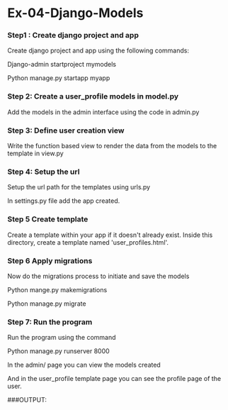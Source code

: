# Ex-04-Django-Models
### Step1 : Create django project and app
Create django project and app using the following commands:

Django-admin startproject mymodels

Python manage.py startapp myapp

### Step 2: Create a user_profile models in model.py
Add the models in the admin interface using the code in admin.py

### Step 3: Define user creation view
Write the function based view to render the data from the models to the template in view.py

### Step 4: Setup the url
Setup the url path for the templates using urls.py

In settings.py file add the app created.

### Step 5 Create template
Create a template within your app if it doesn't already exist. Inside this directory, create a template named 'user_profiles.html'.

### Step 6 Apply migrations
Now do the migrations process to initiate and save the models

Python mange.py makemigrations

Python manage.py migrate

### Step 7: Run the program
Run the program using the command

Python manage.py runserver 8000

In the admin/ page you can view the models created

And in the user_profile template page you can see the profile page of the user.

###OUTPUT:
